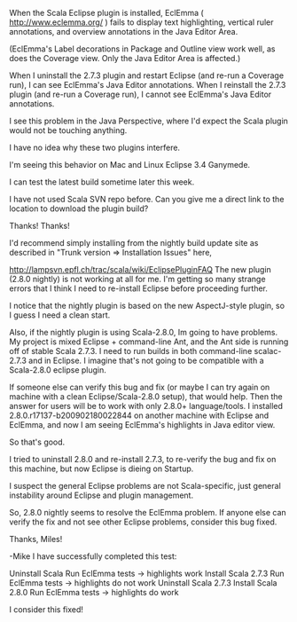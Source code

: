 When the Scala Eclipse plugin is installed, EclEmma  ( http://www.eclemma.org/ ) fails to display text highlighting, vertical ruler annotations, and overview annotations in the Java Editor Area. 

(EclEmma's Label decorations in Package and Outline view work well, as does the Coverage view. Only the Java Editor Area is affected.)

When I uninstall the 2.7.3 plugin and restart Eclipse (and re-run a Coverage run), I can see EclEmma's Java Editor annotations. When I reinstall the 2.7.3 plugin (and re-run a Coverage run), I cannot see EclEmma's Java Editor annotations.

I see this problem in the Java Perspective, where I'd expect the Scala plugin would not be touching anything.

I have no idea why these two plugins interfere.

I'm seeing this behavior on Mac and Linux Eclipse 3.4 Ganymede.


I can test the latest build sometime later this week.

I have not used Scala SVN repo before. Can you give me a direct link to the location to download the plugin build?

Thanks!
Thanks!

I'd recommend simply installing from the nightly build update site as described in "Trunk version => Installation Issues" here,

  http://lampsvn.epfl.ch/trac/scala/wiki/EclipsePluginFAQ
The new plugin (2.8.0 nightly) is not working at all for me.
I'm getting so many strange errors that I think I need to re-install Eclipse before proceeding further.

I notice that the nightly plugin is based on the new AspectJ-style plugin, so I guess I need a clean start.

Also, if the nightly plugin is using Scala-2.8.0, Im going to have problems. My project is mixed Eclipse + command-line Ant, and the Ant side is running off of stable Scala 2.7.3. I need to run builds in both command-line scalac-2.7.3 and in Eclipse.  I imagine that's not going to be compatible with a Scala-2.8.0 eclipse plugin.

If someone else can verify this bug and fix (or maybe I can try again on machine with a clean Eclipse/Scala-2.8.0 setup), that would help. Then the answer for users will be to work with only 2.8.0+ language/tools.
I installed 2.8.0.r17137-b200902180022844 on another machine with Eclipse and EclEmma,
and now I am seeing EclEmma's highlights in Java editor view.

So that's good.

I tried to uninstall 2.8.0 and re-install 2.7.3, to re-verify the bug and fix on this machine, but now Eclipse is dieing on Startup.

I suspect the general Eclipse problems are not Scala-specific, just general instability around Eclipse and plugin management.

So, 2.8.0 nightly seems to resolve the EclEmma problem. If anyone else can verify the fix and not see other Eclipse problems, consider this bug fixed.

Thanks, Miles!

-Mike
I have successfully completed this test:

Uninstall Scala
Run EclEmma tests -> highlights work
Install Scala 2.7.3 
Run EclEmma tests -> highlights do not work
Uninstall Scala 2.7.3 
Install Scala 2.8.0
Run EclEmma tests -> highlights do work

I consider this fixed!
